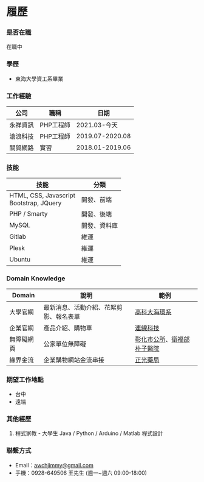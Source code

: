 # 履歷

### 是否在職
在職中

### 學歷
* 東海大學資工系畢業

### 工作經驗
|公司|職稱|日期|
|---|---|---|
|永祥資訊|PHP工程師|2021.03-今天|
|滄浪科技|PHP工程師|2019.07-2020.08|
|關貿網路|實習|2018.01-2019.06|

### 技能
|技能|分類|
|---|---|
|HTML, CSS, Javascript<br>Bootstrap, JQuery|開發、前端|
|PHP / Smarty|開發、後端|
|MySQL|開發、資料庫|
|Gitlab|維運|
|Plesk|維運|
|Ubuntu|維運|

### Domain Knowledge
|Domain|說明|範例|
|---|---|---|
|大學官網|最新消息、活動介紹、花絮剪影、報名表單|[高科大海環系](http://www.mee.nkmu.btb.tw/)|
|企業官網|產品介紹、購物車|[連線科技](http://www.link-net.com.tw/)|
|無障礙網頁|公家單位無障礙|[彰化市公所](https://www.changhua.gov.tw/)、[衛福部朴子醫院](https://www.puzih.mohw.gov.tw/)|
|綠界金流|企業購物網站金流串接|[正光藥局](http://www.cheng-kuang.btb.tw/)|

### 期望工作地點
* 台中
* 遠端

### 其他經歷
1. 程式家教 - 大學生 Java / Python / Arduino / Matlab 程式設計

### 聯繫方式
* Email：awchjimmy@gmail.com
* 手機：0928-649506 王先生 (週一~週六 09:00-18:00)
